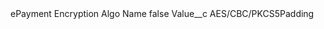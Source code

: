 <?xml version="1.0" encoding="UTF-8"?>
<CustomMetadata xmlns="http://soap.sforce.com/2006/04/metadata" xmlns:xsi="http://www.w3.org/2001/XMLSchema-instance" xmlns:xsd="http://www.w3.org/2001/XMLSchema">
    <label>ePayment Encryption Algo Name</label>
    <protected>false</protected>
    <values>
        <field>Value__c</field>
        <value xsi:type="xsd:string">AES/CBC/PKCS5Padding</value>
    </values>
</CustomMetadata>
